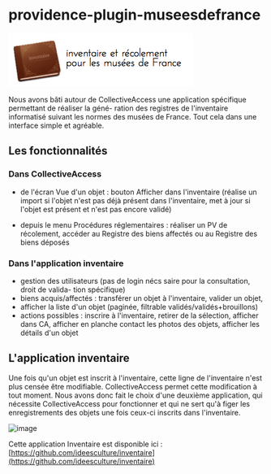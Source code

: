 providence-plugin-museesdefrance
================================
![image](museesDeFrance.png)

Nous avons bâti autour de CollectiveAccess une application spécifique permettant de réaliser la géné- ration des registres de l'inventaire informatisé suivant les normes des musées de France.
Tout cela dans une interface simple et agréable.

## Les fonctionnalités

### Dans CollectiveAccess

- de l'écran Vue d'un objet : bouton Afficher dans l'inventaire (réalise un import si l'objet n'est pas déjà présent dans l'inventaire, met à jour si l'objet est présent et n'est pas encore validé)

- depuis le menu Procédures réglementaires : réaliser un PV de récolement, accéder au Registre des biens affectés ou au Registre des biens déposés

### Dans l'application inventaire

- gestion des utilisateurs (pas de login nécs saire pour la consultation, droit de valida- tion spécifique)
- biens acquis/affectés : transférer un objet à l'inventaire, valider un objet,
- afficher la liste d'un objet (paginée, filtrable validés/validés+brouillons)
- actions possibles : inscrire à l'inventaire, retirer de la sélection, afficher dans CA, afficher en planche contact les photos des objets, afficher les détails d'un objet

## L'application inventaire

Une fois qu'un objet est inscrit à l'inventaire, cette ligne de l'inventaire n'est plus censée être modifiable. CollectiveAccess permet cette modification à tout moment. Nous avons donc fait le choix d'une deuxième application, qui nécessite CollectiveAccess pour fonctionner et qui ne sert qu'à figer les enregistrements des objets une fois ceux-ci inscrits dans l'inventaire.

![image](http://www.ideesculture.com/idculture/inventaire2_256x256.png)

Cette application Inventaire est disponible ici : [https://github.com/ideesculture/inventaire](https://github.com/ideesculture/inventaire)
